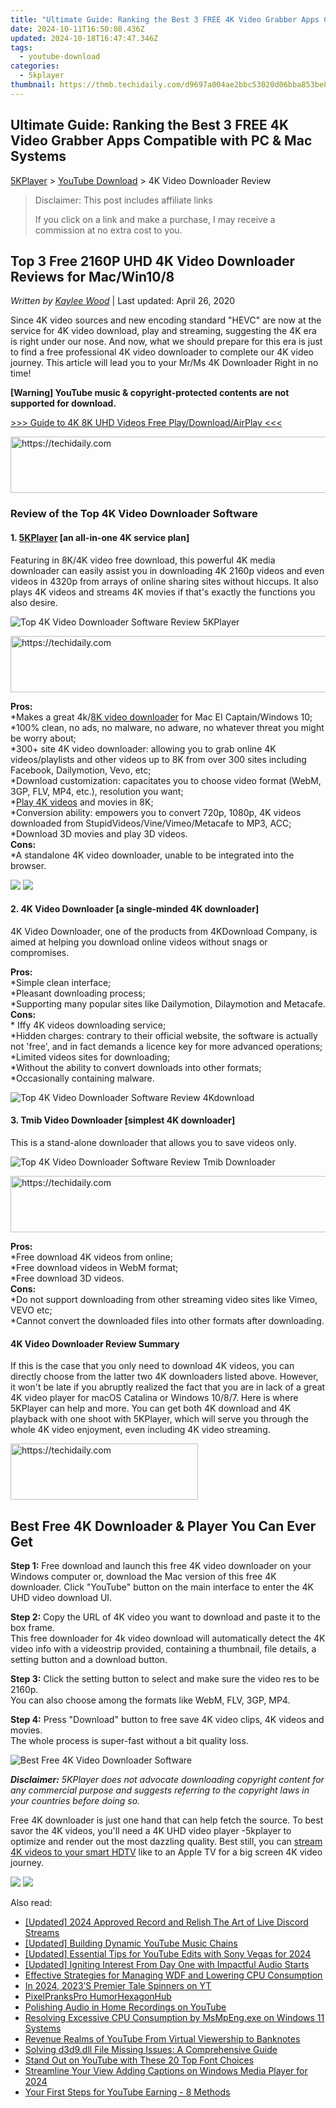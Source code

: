 ```yaml
---
title: "Ultimate Guide: Ranking the Best 3 FREE 4K Video Grabber Apps Compatible with PC & Mac Systems"
date: 2024-10-11T16:50:08.436Z
updated: 2024-10-18T16:47:47.346Z
tags:
  - youtube-download
categories:
  - 5kplayer
thumbnail: https://thmb.techidaily.com/d9697a004ae2bbc53020d06bba853be86eb98852ff5592973ceaa096b1863e66.jpg
---
```


## Ultimate Guide: Ranking the Best 3 FREE 4K Video Grabber Apps Compatible with PC & Mac Systems

[5KPlayer](https://tools.techidaily.com/5kplayer/products/) \> [YouTube Download](https://tools.techidaily.com/5kplayer/youtube-download/) \> 4K Video Downloader Review

>  Disclaimer: This post includes affiliate links
>
>  If you click on a link and make a purchase, I may receive a commission at no extra cost to you.
>

## Top 3 Free 2160P UHD 4K Video Downloader Reviews for Mac/Win10/8

 _Written by [Kaylee Wood](https://www.quora.com/profile/Amanda-Hu-21)_ | Last updated: April 26, 2020 

Since 4K video sources and new encoding standard "HEVC" are now at the service for 4K video download, play and streaming, suggesting the 4K era is right under our nose. And now, what we should prepare for this era is just to find a free professional 4K video downloader to complete our 4K video journey. This article will lead you to your Mr/Ms 4K Downloader Right in no time!

**\[Warning\] YouTube music & copyright-protected contents are not supported for download.**

[\>>> Guide to 4K 8K UHD Videos Free Play/Download/AirPlay <<<](https://tools.techidaily.com/5kplayer/video-music-player/)

<!-- affiliate ads begin -->
<a href="https://appsumo.8odi.net/c/5597632/2105866/7443" target="_top" id="2105866">
  <img src="//a.impactradius-go.com/display-ad/7443-2105866" border="0" alt="https://techidaily.com" width="728" height="90"/>
</a>
<img height="0" width="0" src="https://appsumo.8odi.net/i/5597632/2105866/7443" style="position:absolute;visibility:hidden;" border="0" />
<!-- affiliate ads end -->

### Review of the Top 4K Video Downloader Software

#### **1\. [5KPlayer](https://tools.techidaily.com/5kplayer/products/) \[an all-in-one 4K service plan\]**

Featuring in 8K/4K video free download, this powerful 4K media downloader can easily assist you in downloading 4K 2160p videos and even videos in 4320p from arrays of online sharing sites without hiccups. It also plays 4K videos and streams 4K movies if that's exactly the functions you also desire.

![Top 4K Video Downloader Software Review 5KPlayer](https://www.5kplayer.com/youtube-download/img/5kp-4k-video-downloader-reviews-zjy.jpg) 

<!-- affiliate ads begin -->
<a href="https://appsumo.8odi.net/c/5597632/2037355/7443" target="_top" id="2037355">
  <img src="//a.impactradius-go.com/display-ad/7443-2037355" border="0" alt="https://techidaily.com" width="728" height="90"/>
</a>
<img height="0" width="0" src="https://appsumo.8odi.net/i/5597632/2037355/7443" style="position:absolute;visibility:hidden;" border="0" />
<!-- affiliate ads end -->

**Pros:**  
\*Makes a great 4k/[8K video downloader](https://tools.techidaily.com/5kplayer/youtube-download/) for Mac EI Captain/Windows 10;  
\*100% clean, no ads, no malware, no adware, no whatever threat you might be worry about;  
\*300+ site 4K video downloader: allowing you to grab online 4K videos/playlists and other videos up to 8K from over 300 sites including Facebook, Dailymotion, Vevo, etc;   
\*Download customization: capacitates you to choose video format (WebM, 3GP, FLV, MP4, etc.), resolution you want;  
\*[Play 4K videos](https://tools.techidaily.com/5kplayer/video-music-player/) and movies in 8K;  
\*Conversion ability: empowers you to convert 720p, 1080p, 4K videos downloaded from StupidVideos/Vine/Vimeo/Metacafe to MP3, ACC;  
\*Download 3D movies and play 3D videos.  
**Cons:**   
\*A standalone 4K video downloader, unable to be integrated into the browser.

[![](https://www.5kplayer.com/youtube-download/../button/freedownwhitewin.png)](https://tools.techidaily.com/5kplayer/products/) [![](https://www.5kplayer.com/youtube-download/../button/freedownbackmac.png)](https://tools.techidaily.com/5kplayer/products/) 

#### **2\. 4K Video Downloader \[a single-minded 4K downloader\]**

4K Video Downloader, one of the products from 4KDownload Company, is aimed at helping you download online videos without snags or compromises. 

**Pros:**   
\*Simple clean interface;   
\*Pleasant downloading process;   
\*Supporting many popular sites like Dailymotion, Dilaymotion and Metacafe.  
**Cons:**   
\* Iffy 4K videos downloading service;   
\*Hidden charges: contrary to their official website, the software is actually  
 not 'free', and in fact demands a licence key for more advanced operations;   
\*Limited videos sites for downloading;  
\*Without the ability to convert downloads into other formats;  
\*Occasionally containing malware. 

![Top 4K Video Downloader Software Review 4Kdownload](https://www.5kplayer.com/youtube-download/img/5kp-4k-video-downloader-reviews-zjy-2.jpg) 

#### **3\. Tmib Video Downloader \[simplest 4K downloader\]**

This is a stand-alone downloader that allows you to save videos only.

![Top 4K Video Downloader Software Review Tmib Downloader](https://www.5kplayer.com/youtube-download/img/5kp-4k-video-downloader-reviews-zjy-1.jpg) 

<!-- affiliate ads begin -->
<a href="https://wigfever.sjv.io/c/5597632/2014859/22899" target="_top" id="2014859">
  <img src="//a.impactradius-go.com/display-ad/22899-2014859" border="0" alt="https://techidaily.com" width="728" height="90"/>
</a>
<img height="0" width="0" src="https://wigfever.sjv.io/i/5597632/2014859/22899" style="position:absolute;visibility:hidden;" border="0" />
<!-- affiliate ads end -->

**Pros:**   
\*Free download 4K videos from online;   
\*Free download videos in WebM format;   
\*Free download 3D videos.  
**Cons:**  
\*Do not support downloading from other streaming video sites like Vimeo, VEVO etc;  
\*Cannot convert the downloaded files into other formats after downloading.

#### **4K Video Downloader Review Summary**

If this is the case that you only need to download 4K videos, you can directly choose from the latter two 4K downloaders listed above. However, it won't be late if you abruptly realized the fact that you are in lack of a great 4K video player for macOS Catalina or Windows 10/8/7\. Here is where 5KPlayer can help and more. You can get both 4K download and 4K playback with one shoot with 5KPlayer, which will serve you through the whole 4K video enjoyment, even including 4K video streaming. 

<!-- affiliate ads begin -->
<a href="https://aligracehair.sjv.io/c/5597632/1925484/19272" target="_top" id="1925484">
  <img src="//a.impactradius-go.com/display-ad/19272-1925484" border="0" alt="https://techidaily.com" width="300" height="90"/>
</a>
<img height="0" width="0" src="https://aligracehair.sjv.io/i/5597632/1925484/19272" style="position:absolute;visibility:hidden;" border="0" />
<!-- affiliate ads end -->

## Best Free 4K Downloader & Player You Can Ever Get

**Step 1:**  Free download and launch this free 4K video downloader on your Windows computer or, download the Mac version of this free 4K downloader. Click "YouTube" button on the main interface to enter the 4K UHD video download UI.

**Step 2:** Copy the URL of 4K video you want to download and paste it to the box frame.  
This free downloader for 4k video download will automatically detect the 4K video info with a videostrip provided, containing a thumbnail, file details, a setting button and a download button.

**Step 3:** Click the setting button to select and make sure the video res to be 2160p.  
You can also choose among the formats like WebM, FLV, 3GP, MP4.

**Step 4:** Press "Download" button to free save 4K video clips, 4K videos and movies.  
The whole process is super-fast without a bit quality loss.

![Best Free 4K Video Downloader Software](https://www.5kplayer.com/youtube-download/img/5k-on-the-run-tour-download-trl-013002.jpg) 

_**Disclaimer:** 5KPlayer does not advocate downloading copyright content for any commercial purpose and suggests referring to the copyright laws in your countries before doing so._

Free 4K downloader is just one hand that can help fetch the source. To best savor the 4K videos, you'll need a 4K UHD video player -5kplayer to optimize and render out the most dazzling quality. Best still, you can [stream 4K videos to your smart HDTV](https://tools.techidaily.com/5kplayer/airplay/) like to an Apple TV for a big screen 4K video journey.

[![](https://www.5kplayer.com/youtube-download/../button/freedownwhitewin.png)](https://tools.techidaily.com/5kplayer/products/) [![](https://www.5kplayer.com/youtube-download/../button/freedownbackmac.png)](https://tools.techidaily.com/5kplayer/products/)

<ins class="adsbygoogle"
     style="display:block"
     data-ad-format="autorelaxed"
     data-ad-client="ca-pub-7571918770474297"
     data-ad-slot="1223367746"></ins>

<ins class="adsbygoogle"
     style="display:block"
     data-ad-client="ca-pub-7571918770474297"
     data-ad-slot="8358498916"
     data-ad-format="auto"
     data-full-width-responsive="true"></ins>

<span class="atpl-alsoreadstyle">Also read:</span>
<div><ul>
<li><a href="https://screen-recording.techidaily.com/updated-2024-approved-record-and-relish-the-art-of-live-discord-streams/"><u>[Updated] 2024 Approved Record and Relish The Art of Live Discord Streams</u></a></li>
<li><a href="https://youtube-video-recordings.techidaily.com/updated-building-dynamic-youtube-music-chains/"><u>[Updated] Building Dynamic YouTube Music Chains</u></a></li>
<li><a href="https://youtube-data.techidaily.com/ed-essential-tips-for-youtube-edits-with-sony-vegas-for-2024/"><u>[Updated] Essential Tips for YouTube Edits with Sony Vegas for 2024</u></a></li>
<li><a href="https://fox-links.techidaily.com/updated-igniting-interest-from-day-one-with-impactful-audio-starts/"><u>[Updated] Igniting Interest From Day One with Impactful Audio Starts</u></a></li>
<li><a href="https://common-error.techidaily.com/effective-strategies-for-managing-wdf-and-lowering-cpu-consumption/"><u>Effective Strategies for Managing WDF and Lowering CPU Consumption</u></a></li>
<li><a href="https://extra-information.techidaily.com/in-2024-2023s-premier-tale-spinners-on-yt/"><u>In 2024, 2023’S Premier Tale Spinners on YT</u></a></li>
<li><a href="https://extra-tips.techidaily.com/pixelprankspro-humorhexagonhub/"><u>PixelPranksPro HumorHexagonHub</u></a></li>
<li><a href="https://youtube-video-recordings.techidaily.com/polishing-audio-in-home-recordings-on-youtube/"><u>Polishing Audio in Home Recordings on YouTube</u></a></li>
<li><a href="https://win-howtos.techidaily.com/resolving-excessive-cpu-consumption-by-msmpengexe-on-windows-11-systems/"><u>Resolving Excessive CPU Consumption by MsMpEng.exe on Windows 11 Systems</u></a></li>
<li><a href="https://youtube-video-recordings.techidaily.com/revenue-realms-of-youtube-from-virtual-viewership-to-banknotes/"><u>Revenue Realms of YouTube From Virtual Viewership to Banknotes</u></a></li>
<li><a href="https://technical-tips.techidaily.com/solving-d3d9dll-file-missing-issues-a-comprehensive-guide/"><u>Solving d3d9.dll File Missing Issues: A Comprehensive Guide</u></a></li>
<li><a href="https://youtube-video-recordings.techidaily.com/stand-out-on-youtube-with-these-20-top-font-choices/"><u>Stand Out on YouTube with These 20 Top Font Choices</u></a></li>
<li><a href="https://some-skills.techidaily.com/streamline-your-view-adding-captions-on-windows-media-player-for-2024/"><u>Streamline Your View Adding Captions on Windows Media Player for 2024</u></a></li>
<li><a href="https://youtube-video-recordings.techidaily.com/your-first-steps-for-youtube-earning-8-methods/"><u>Your First Steps for YouTube Earning - 8 Methods</u></a></li>
</ul></div>

